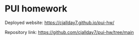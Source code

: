 # PUI homework

Deployed website: https://cjallday7.github.io/pui-hw/

Repository link: https://github.com/cjallday7/pui-hw/tree/main
